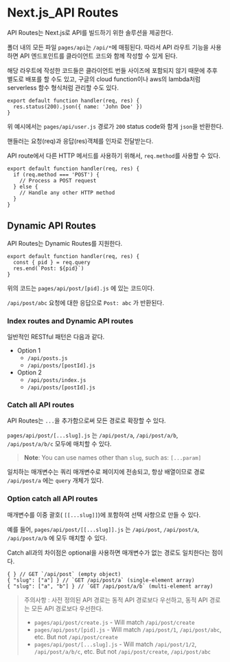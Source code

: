 # Next.js_API Routes

API Routes는 Next.js로 API를 빌드하기 위한 솔루션을 제공한다.

폴더 내의 모든 파일 `pages/api`는 `/api/*`에 매핑된다. 따라서 API 라우트 기능을 사용하면 API 엔드포인트를 클라이언트 코드와 함께 작성할 수 있게 된다.

해당 라우트에 작성한 코드들은 클라이언트 번들 사이즈에 포함되지 않기 때문에 추후 별도로 배포를 할 수도 있고, 구글의 cloud function이나 aws의 lambda처럼 serverless 함수 형식처럼 관리할 수도 있다.

```react
export default function handler(req, res) {
  res.status(200).json({ name: 'John Doe' })
}
```

위 예시에서는 `pages/api/user.js` 경로가 `200` status code와 함게 `json`을 반환한다.

핸들러는 요청(req)과 응답(res)객체를 인자로 전달받는다.

API route에서 다른 HTTP 메서드를 사용하기 위해서, `req.method`를 사용할 수 있다.

```react
export default function handler(req, res) {
  if (req.method === 'POST') {
    // Process a POST request
  } else {
    // Handle any other HTTP method
  }
}
```



## Dynamic API Routes

API Routes는 Dynamic Routes를 지원한다.

```react
export default function handler(req, res) {
  const { pid } = req.query
  res.end(`Post: ${pid}`)
}
```

위의 코드는 `pages/api/post/[pid].js` 에 있는 코드이다.

`/api/post/abc` 요청에 대한 응답으로 `Post: abc` 가 반환된다.



### Index routes and Dynamic API routes

일반적인 RESTful 패턴은 다음과 같다.

- Option 1
  - `/api/posts.js`
  - `/api/posts/[postId].js`
- Option 2
  - `/api/posts/index.js`
  - `/api/posts/[postId].js`



### Catch all API routes

API Routes는 `...`을 추가함으로써 모든 경로로 확장할 수 있다.

`pages/api/post/[...slug].js` 는 `/api/post/a`, `/api/post/a/b`, `/api/post/a/b/c` 모두에 매치할 수 있다.

> **Note**: You can use names other than `slug`, such as: `[...param]`

일치하는 매개변수는 쿼리 매개변수로 페이지에 전송되고, 항상 배열이므로 경로 `/api/post/a` 에는 `query` 개체가 있다.



### Option catch all API routes

매개변수를 이중 괄호( `[[...slug]]`)에 포함하여 선택 사항으로 만들 수 있다.

예를 들어, `pages/api/post/[[...slug]].js` 는 `/api/post`, `/api/post/a`, `/api/post/a/b` 에 모두 매치할 수 있다.

Catch all과의 차이점은 optional을 사용하면 매개변수가 없는 경로도 일치한다는 점이다.

```react
{ } // GET `/api/post` (empty object)
{ "slug": ["a"] } // `GET /api/post/a` (single-element array)
{ "slug": ["a", "b"] } // `GET /api/post/a/b` (multi-element array)
```



> 주의사항 : 사전 정의된 API 경로는 동적 API 경로보다 우선하고, 동적 API 경로는 모든 API 경로보다 우선한다.
>
> - `pages/api/post/create.js` - Will match `/api/post/create`
> - `pages/api/post/[pid].js` - Will match `/api/post/1`, `/api/post/abc`, etc. But not `/api/post/create`
> - `pages/api/post/[...slug].js` - Will match `/api/post/1/2`, `/api/post/a/b/c`, etc. But not `/api/post/create`, `/api/post/abc`